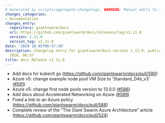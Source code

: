 ```yaml
---
# Generated by scripts/aggregate-changelogs. WARNING: Manual edits to this files will be overwritten.
changes_categories:
- Documentation
changes_entry:
  repository: giantswarm/docs
  url: https://github.com/giantswarm/docs/releases/tag/v1.11.0
  version: 1.11.0
  version_tag: v1.11.0
date: '2020-10-05T06:57:30'
description: Changelog entry for giantswarm/docs version 1.11.0, published on 05 October
  2020, 06:57
title: docs Release v1.11.0
---
```


- Add docs for kubectl gs (https://github.com/giantswarm/docs/pull/590)
- Azure v5: change example node pool VM Size to 'Standard_D4s_v3' ([#591](https://github.com/giantswarm/docs/pull/591))
- Azure v5: change first node pools version to 13.0.0 ([#586](https://github.com/giantswarm/docs/pull/586))
- Add docs about Accelerated Networking on Azure ([#589](https://github.com/giantswarm/docs/pull/589))
- Fixed a link to an Azure policy (https://github.com/giantswarm/docs/pull/588)
- Complete review of the "The Giant Swarm Azure Architecture" article (https://github.com/giantswarm/docs/pull/524)
